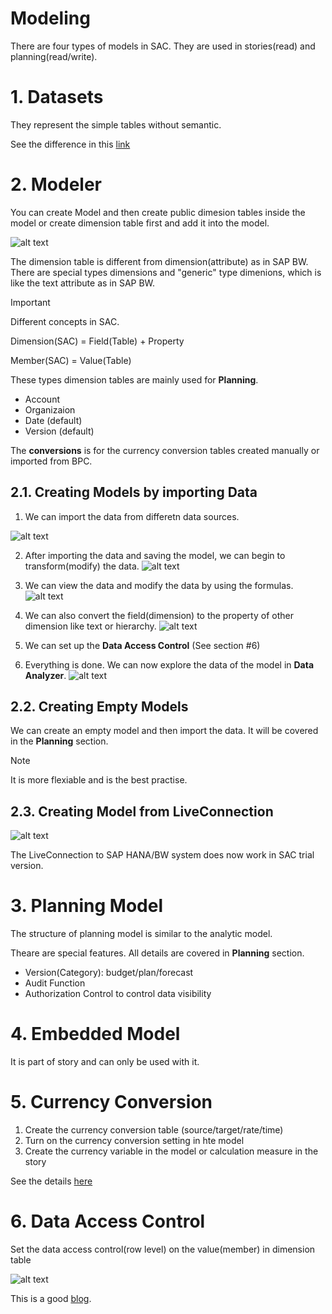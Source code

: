 # Modeling

There are four types of models in SAC. They are used in stories(read) and planning(read/write).

# 1. Datasets

They represent the simple tables without semantic.

See the difference in this [link](https://help.sap.com/docs/SAP_ANALYTICS_CLOUD/00f68c2e08b941f081002fd3691d86a7/05280d13b16e40f3be37165e9755d84b.html)


# 2. Modeler

You can create Model and then create public dimesion tables inside the model or create dimension table first and add it into the model.

![alt text](/SAC/Modeling/images/NM1.png)

The dimension table is different from dimension(attribute) as in SAP BW. There are special types dimensions and "generic" type dimenions, which is like the text attribute as in SAP BW.

> [!IMPORTANT]
>  Different concepts in SAC.
> 
> Dimension(SAC) = Field(Table) + Property
> 
> Member(SAC) = Value(Table)

These types dimension tables are mainly used for **Planning**.
- Account
- Organizaion
- Date (default)
- Version (default)

The **conversions** is for the currency conversion tables created manually or imported from BPC.

## 2.1. Creating Models by importing Data

1. We can import the data from differetn data sources.

![alt text](/SAC/Modeling/images/NM2.png)

2. After importing the data and saving the model, we can begin to transform(modify) the data.
![alt text](/SAC/Modeling/images/TR1.png)

3. We can view the data and modify the data by using the formulas.
![alt text](/SAC/Modeling/images/TR2.png)

4. We can also convert the field(dimension) to the property of other dimension like text or hierarchy.
![alt text](/SAC/Modeling/images/NM3.png)

5. We can set up the **Data Access Control** (See section #6)

6. Everything is done. We can now explore the data of the model in **Data Analyzer**.
![alt text](/SAC/Modeling/images/DE.png)

## 2.2. Creating Empty Models 
We can create an empty model and then import the data.  It will be covered in the **Planning** section.

> [!Note]
>  It is more flexiable and is the best practise.

## 2.3. Creating Model from LiveConnection

![alt text](/SAC/Modeling/images/NM4.png)

The LiveConnection to SAP HANA/BW system does now work in SAC trial version.

# 3. Planning Model
The structure of planning model is similar to the analytic model.

Theare are special features. All details are covered in **Planning** section. 

- Version(Category): budget/plan/forecast
- Audit Function
- Authorization Control to control data visibility
  
# 4. Embedded Model
It is part of story and can only be used with it.

# 5. Currency Conversion
1. Create the currency conversion table (source/target/rate/time)
2. Turn on the currency conversion setting in hte model
3. Create the currency variable in the model or calculation measure in the story

See the details [here](https://learning.sap.com/learning-journeys/leveraging-sap-analytics-cloud-functionality-for-enterprise-planning/configuring-currency-translation_ce44b7c8-5020-44c0-94b2-b54b68ec5d92)

# 6. Data Access Control
Set the data access control(row level) on the value(member) in dimension table

![alt text](/SAC/Modeling/images/DAC2.png)

This is a good [blog](https://community.sap.com/t5/technology-blogs-by-members/managing-data-access-control-in-sap-analytics-cloud/ba-p/13578327).



